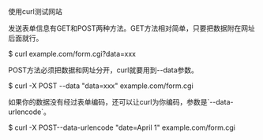 使用curl测试网站

发送表单信息有GET和POST两种方法。GET方法相对简单，只要把数据附在网址后面就行。

$ curl example.com/form.cgi?data=xxx

POST方法必须把数据和网址分开，curl就要用到--data参数。

$ curl -X POST --data "data=xxx" example.com/form.cgi

如果你的数据没有经过表单编码，还可以让curl为你编码，参数是\`--data-urlencode\`。

$ curl -X POST--data-urlencode "date=April 1" example.com/form.cgi


